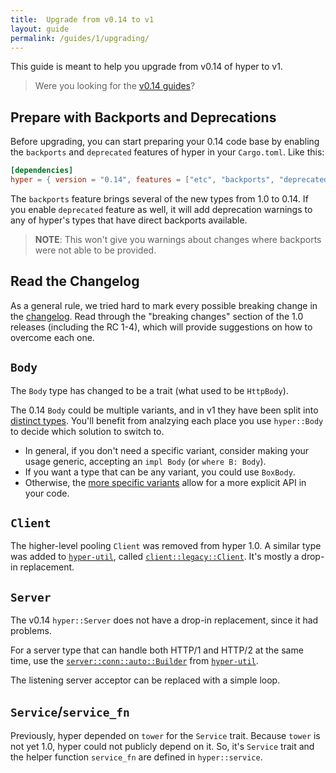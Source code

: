 ```yaml
---
title:  Upgrade from v0.14 to v1
layout: guide
permalink: /guides/1/upgrading/
---
```


This guide is meant to help you upgrade from v0.14 of hyper to v1.

> Were you looking for the [v0.14 guides](/guides/0.14/)?

## Prepare with Backports and Deprecations

Before upgrading, you can start preparing your 0.14 code base by enabling the
`backports` and `deprecated` features of hyper in your `Cargo.toml`. Like
this:

```toml
[dependencies]
hyper = { version = "0.14", features = ["etc", "backports", "deprecated"] }
```

The `backports` feature brings several of the new types from 1.0 to 0.14. If
you enable `deprecated` feature as well, it will add deprecation warnings to
any of hyper's types that have direct backports available.

> **NOTE**: This won't give you warnings about changes where backports were not
able to be provided.

## Read the Changelog

As a general rule, we tried hard to mark every possible breaking change in the
[changelog][]. Read through the "breaking changes" section of the 1.0 releases
(including the RC 1-4), which will provide suggestions on how to overcome each
one.

## `Body`

The `Body` type has changed to be a trait (what used to be `HttpBody`).

The 0.14 `Body` could be multiple variants, and in v1 they have been split into
[distinct types][http-body-util]. You'll benefit from analzying each place you
use `hyper::Body` to decide which solution to switch to.

- In general, if you don't need a specific variant, consider making your usage
  generic, accepting an `impl Body` (or `where B: Body`).
- If you want a type that can be any variant, you could use `BoxBody`.
- Otherwise, the [more specific variants][http-body-util] allow for a more
  explicit API in your code.

## `Client`

The higher-level pooling `Client` was removed from hyper 1.0. A similar type
was added to [`hyper-util`][], called [`client::legacy::Client`][legacy]. It's
mostly a drop-in replacement.

## `Server`

The v0.14 `hyper::Server` does not have a drop-in replacement, since it had
problems.

For a server type that can handle both HTTP/1 and HTTP/2 at the same time,
use the [`server::conn::auto::Builder`][auto] from [`hyper-util`][].

The listening server acceptor can be replaced with a simple loop.

## `Service`/`service_fn`

Previously, hyper depended on `tower` for the `Service` trait. Because
`tower` is not yet 1.0, hyper could not publicly depend on it. So, it's
`Service` trait and the helper function `service_fn` are defined in
`hyper::service`.

[changelog]: https://github.com/hyperium/hyper/blob/master/CHANGELOG.md#v100-2023-11-15
[`hyper-util`]: https://crates.io/crates/hyper-util
[http-body-util]: https://docs.rs/http-body-util
[legacy]: https://docs.rs/hyper-util/latest/hyper_util/client/legacy/struct.Client.html
[auto]: https://docs.rs/hyper-util/latest/hyper_util/server/conn/auto/struct.Builder.html
